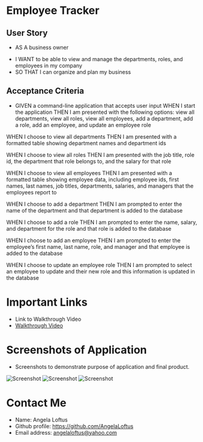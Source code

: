 # Employee Tracker

## User Story
* AS A business owner
- I WANT to be able to view and manage the departments, roles, and employees in my company
- SO THAT I can organize and plan my business

## Acceptance Criteria
* GIVEN a command-line application that accepts user input
 WHEN I start the application
THEN I am presented with the following options: view all departments, view all roles, view all employees, add a department, add a role, add an employee, and update an employee role

WHEN I choose to view all departments
THEN I am presented with a formatted table showing department names and department ids

WHEN I choose to view all roles
THEN I am presented with the job title, role id, the department that role belongs to, and the salary for that role

WHEN I choose to view all employees
THEN I am presented with a formatted table showing employee data, including employee ids, first names, last names, job titles, departments, salaries, and managers that the 
employees report to

WHEN I choose to add a department
THEN I am prompted to enter the name of the department and that department is added to the database

WHEN I choose to add a role
THEN I am prompted to enter the name, salary, and department for the role and that role is added to the database

WHEN I choose to add an employee
THEN I am prompted to enter the employee’s first name, last name, role, and manager and that employee is added to the database

WHEN I choose to update an employee role
THEN I am prompted to select an employee to update and their new role and this information is updated in the database 

# Important Links

- Link to Walkthrough Video
- [Walkthrough Video](https://watch.screencastify.com/v/PKtP9rb9w1xEWeah15lC)

# Screenshots of Application 
- Screenshots to demonstrate purpose of application and final product. 

![Screenshot]( ) 
![Screenshot]( ) 
![Screenshot]( )

# Contact Me
- Name: Angela Loftus
- Github profile: https://github.com/AngelaLoftus 
- Email address: angelaloftus@yahoo.com 
